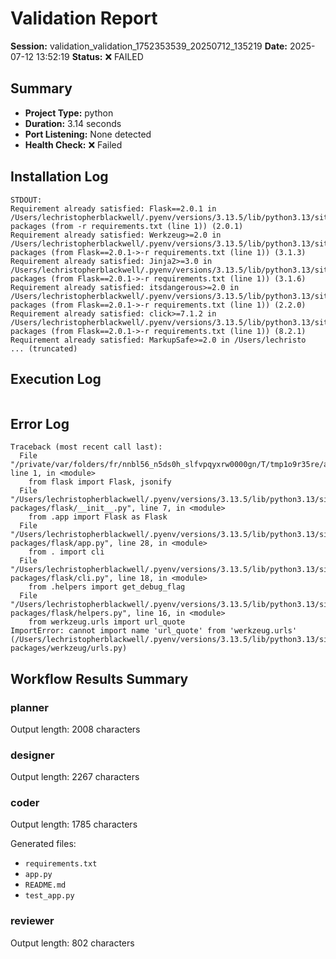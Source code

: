 # Validation Report

**Session:** validation_validation_1752353539_20250712_135219
**Date:** 2025-07-12 13:52:19
**Status:** ❌ FAILED

## Summary
- **Project Type:** python
- **Duration:** 3.14 seconds
- **Port Listening:** None detected
- **Health Check:** ❌ Failed

## Installation Log
```
STDOUT:
Requirement already satisfied: Flask==2.0.1 in /Users/lechristopherblackwell/.pyenv/versions/3.13.5/lib/python3.13/site-packages (from -r requirements.txt (line 1)) (2.0.1)
Requirement already satisfied: Werkzeug>=2.0 in /Users/lechristopherblackwell/.pyenv/versions/3.13.5/lib/python3.13/site-packages (from Flask==2.0.1->-r requirements.txt (line 1)) (3.1.3)
Requirement already satisfied: Jinja2>=3.0 in /Users/lechristopherblackwell/.pyenv/versions/3.13.5/lib/python3.13/site-packages (from Flask==2.0.1->-r requirements.txt (line 1)) (3.1.6)
Requirement already satisfied: itsdangerous>=2.0 in /Users/lechristopherblackwell/.pyenv/versions/3.13.5/lib/python3.13/site-packages (from Flask==2.0.1->-r requirements.txt (line 1)) (2.2.0)
Requirement already satisfied: click>=7.1.2 in /Users/lechristopherblackwell/.pyenv/versions/3.13.5/lib/python3.13/site-packages (from Flask==2.0.1->-r requirements.txt (line 1)) (8.2.1)
Requirement already satisfied: MarkupSafe>=2.0 in /Users/lechristo
... (truncated)
```

## Execution Log
```

```

## Error Log
```
Traceback (most recent call last):
  File "/private/var/folders/fr/nnbl56_n5ds0h_slfvpqyxrw0000gn/T/tmp1o9r35re/app.py", line 1, in <module>
    from flask import Flask, jsonify
  File "/Users/lechristopherblackwell/.pyenv/versions/3.13.5/lib/python3.13/site-packages/flask/__init__.py", line 7, in <module>
    from .app import Flask as Flask
  File "/Users/lechristopherblackwell/.pyenv/versions/3.13.5/lib/python3.13/site-packages/flask/app.py", line 28, in <module>
    from . import cli
  File "/Users/lechristopherblackwell/.pyenv/versions/3.13.5/lib/python3.13/site-packages/flask/cli.py", line 18, in <module>
    from .helpers import get_debug_flag
  File "/Users/lechristopherblackwell/.pyenv/versions/3.13.5/lib/python3.13/site-packages/flask/helpers.py", line 16, in <module>
    from werkzeug.urls import url_quote
ImportError: cannot import name 'url_quote' from 'werkzeug.urls' (/Users/lechristopherblackwell/.pyenv/versions/3.13.5/lib/python3.13/site-packages/werkzeug/urls.py)

```

## Workflow Results Summary

### planner
Output length: 2008 characters

### designer
Output length: 2267 characters

### coder
Output length: 1785 characters

Generated files:
- `requirements.txt`
- `app.py`
- `README.md`
- `test_app.py`

### reviewer
Output length: 802 characters
